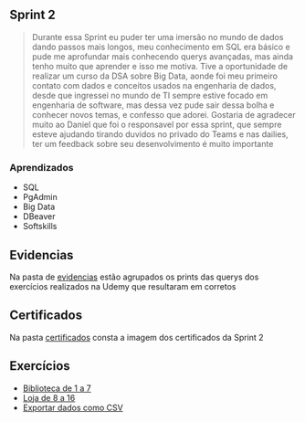 ## Sprint 2

> Durante essa Sprint eu puder ter uma imersão no mundo de dados dando passos mais longos, meu conhecimento em SQL era básico e pude me aprofundar mais conhecendo querys avançadas, mas ainda tenho muito que aprender e isso me motiva. Tive a oportunidade de realizar um curso da DSA sobre Big Data, aonde foi meu primeiro contato com dados e conceitos usados na engenharia de dados, desde que ingressei no mundo de TI sempre estive focado em engenharia de software, mas dessa vez pude sair dessa bolha e conhecer novos temas, e confesso que adorei. Gostaria de agradecer muito ao Daniel que foi o responsavel por essa sprint, que sempre esteve ajudando tirando duvidos no privado do Teams e nas dailies, ter um feedback sobre seu desenvolvimento é muito importante

### Aprendizados

- SQL
- PgAdmin
- Big Data
- DBeaver
- Softskills

## Evidencias

Na pasta de [evidencias]() estão agrupados os prints das querys dos exercícios realizados na Udemy que resultaram em corretos

## Certificados

Na pasta [certificados]() consta a imagem dos certificados da Sprint 2

## Exercícios

- [Biblioteca de 1 a 7]()
- [Loja de 8 a 16]()
- [Exportar dados como CSV]()